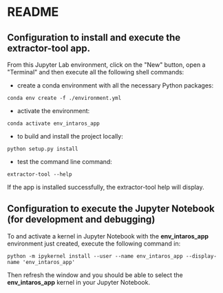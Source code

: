 # README

## Configuration to install and execute the **extractor-tool** app. 
From this Jupyter Lab environment, click on the "New" button, open a "Terminal" and then execute all the following shell commands:

* create a conda environment with all the necessary Python packages:
```
conda env create -f ./environment.yml
```

* activate the environment:
```
conda activate env_intaros_app
```

* to build and install the project locally:
```
python setup.py install
```

* test the command line command:
```
extractor-tool --help
```
If the app is installed successfully, the extractor-tool help will display.

## Configuration to execute the Jupyter Notebook (for development and debugging)
To and activate a kernel in Jupyter Notebook with the **env_intaros_app** environment just created, execute the following command in: 
```
python -m ipykernel install --user --name env_intaros_app --display-name 'env_intaros_app'
```
Then refresh the window and you should be able to select the **env_intaros_app** kernel in your Jupyter Notebook. 